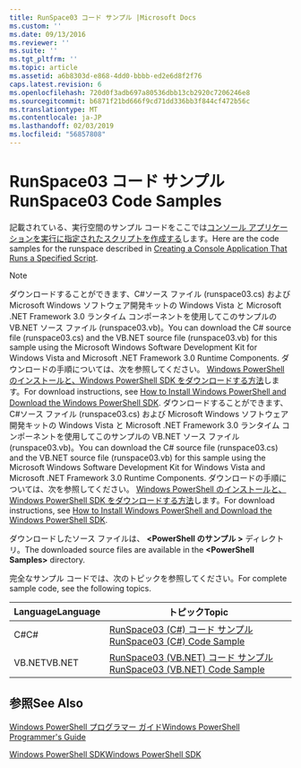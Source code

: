 ```yaml
---
title: RunSpace03 コード サンプル |Microsoft Docs
ms.custom: ''
ms.date: 09/13/2016
ms.reviewer: ''
ms.suite: ''
ms.tgt_pltfrm: ''
ms.topic: article
ms.assetid: a6b8303d-e868-4dd0-bbbb-ed2e6d8f2f76
caps.latest.revision: 6
ms.openlocfilehash: 720d0f3adb697a80536dbb13cb2920c7206246e8
ms.sourcegitcommit: b6871f21bd666f9cd71dd336bb3f844cf472b56c
ms.translationtype: MT
ms.contentlocale: ja-JP
ms.lasthandoff: 02/03/2019
ms.locfileid: "56857808"
---
```

# <a name="runspace03-code-samples"></a><span data-ttu-id="b6200-102">RunSpace03 コード サンプル</span><span class="sxs-lookup"><span data-stu-id="b6200-102">RunSpace03 Code Samples</span></span>

<span data-ttu-id="b6200-103">記載されている、実行空間のサンプル コードをここでは[コンソール アプリケーションを実行に指定されたスクリプトを作成する](http://msdn.microsoft.com/en-us/a93e6006-36db-4bcc-b9da-c5bebf4ffd68)します。</span><span class="sxs-lookup"><span data-stu-id="b6200-103">Here are the code samples for the runspace described in [Creating a Console Application That Runs a Specified Script](http://msdn.microsoft.com/en-us/a93e6006-36db-4bcc-b9da-c5bebf4ffd68).</span></span>

> [!NOTE]
> <span data-ttu-id="b6200-104">ダウンロードすることができます、C#ソース ファイル (runspace03.cs) および Microsoft Windows ソフトウェア開発キットの Windows Vista と Microsoft .NET Framework 3.0 ランタイム コンポーネントを使用してこのサンプルの VB.NET ソース ファイル (runspace03.vb)。</span><span class="sxs-lookup"><span data-stu-id="b6200-104">You can download the C# source file (runspace03.cs) and the VB.NET source file (runspace03.vb) for this sample using the Microsoft Windows Software Development Kit for Windows Vista and Microsoft .NET Framework 3.0 Runtime Components.</span></span> <span data-ttu-id="b6200-105">ダウンロードの手順については、次を参照してください。 [Windows PowerShell のインストールと、Windows PowerShell SDK をダウンロードする方法](/powershell/developer/installing-the-windows-powershell-sdk)します。</span><span class="sxs-lookup"><span data-stu-id="b6200-105">For download instructions, see [How to Install Windows PowerShell and Download the Windows PowerShell SDK](/powershell/developer/installing-the-windows-powershell-sdk).</span></span>
> <span data-ttu-id="b6200-106">ダウンロードすることができます、C#ソース ファイル (runspace03.cs) および Microsoft Windows ソフトウェア開発キットの Windows Vista と Microsoft .NET Framework 3.0 ランタイム コンポーネントを使用してこのサンプルの VB.NET ソース ファイル (runspace03.vb)。</span><span class="sxs-lookup"><span data-stu-id="b6200-106">You can download the C# source file (runspace03.cs) and the VB.NET source file (runspace03.vb) for this sample using the Microsoft Windows Software Development Kit for Windows Vista and Microsoft .NET Framework 3.0 Runtime Components.</span></span> <span data-ttu-id="b6200-107">ダウンロードの手順については、次を参照してください。 [Windows PowerShell のインストールと、Windows PowerShell SDK をダウンロードする方法](/powershell/developer/installing-the-windows-powershell-sdk)します。</span><span class="sxs-lookup"><span data-stu-id="b6200-107">For download instructions, see [How to Install Windows PowerShell and Download the Windows PowerShell SDK](/powershell/developer/installing-the-windows-powershell-sdk).</span></span>
>
> <span data-ttu-id="b6200-108">ダウンロードしたソース ファイルは、  **\<PowerShell のサンプル >** ディレクトリ。</span><span class="sxs-lookup"><span data-stu-id="b6200-108">The downloaded source files are available in the **\<PowerShell Samples>** directory.</span></span>

<span data-ttu-id="b6200-109">完全なサンプル コードでは、次のトピックを参照してください。</span><span class="sxs-lookup"><span data-stu-id="b6200-109">For complete sample code, see the following topics.</span></span>

|<span data-ttu-id="b6200-110">Language</span><span class="sxs-lookup"><span data-stu-id="b6200-110">Language</span></span>|<span data-ttu-id="b6200-111">トピック</span><span class="sxs-lookup"><span data-stu-id="b6200-111">Topic</span></span>|
|--------------|-----------|
|<span data-ttu-id="b6200-112">C#</span><span class="sxs-lookup"><span data-stu-id="b6200-112">C#</span></span>|[<span data-ttu-id="b6200-113">RunSpace03 (C#) コード サンプル</span><span class="sxs-lookup"><span data-stu-id="b6200-113">RunSpace03 (C#) Code Sample</span></span>](./runspace03-csharp-code-sample.md)|
|<span data-ttu-id="b6200-114">VB.NET</span><span class="sxs-lookup"><span data-stu-id="b6200-114">VB.NET</span></span>|[<span data-ttu-id="b6200-115">RunSpace03 (VB.NET) コード サンプル</span><span class="sxs-lookup"><span data-stu-id="b6200-115">RunSpace03 (VB.NET) Code Sample</span></span>](./runspace03-vb-net-code-sample.md)|

## <a name="see-also"></a><span data-ttu-id="b6200-116">参照</span><span class="sxs-lookup"><span data-stu-id="b6200-116">See Also</span></span>

[<span data-ttu-id="b6200-117">Windows PowerShell プログラマー ガイド</span><span class="sxs-lookup"><span data-stu-id="b6200-117">Windows PowerShell Programmer's Guide</span></span>](./windows-powershell-programmer-s-guide.md)

[<span data-ttu-id="b6200-118">Windows PowerShell SDK</span><span class="sxs-lookup"><span data-stu-id="b6200-118">Windows PowerShell SDK</span></span>](../windows-powershell-reference.md)